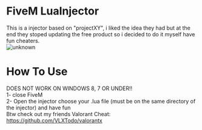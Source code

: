 # FiveM LuaInjector
This is a injector based on "projectXY", i liked the  idea they had but at the end they stoped updating the free product so i decided to do it myself have fun cheaters.    
![unknown](https://user-images.githubusercontent.com/92219129/155848782-7d92337d-13aa-49bc-96f2-afd46bebea29.png)  
# How To Use  
DOES NOT WORK ON WINDOWS 8, 7 OR UNDER!!  
1- close FiveM  
2- Open the injector choose your .lua file (must be on the same directory of the injector) and have fun  
Btw check out my friends Valorant Cheat: https://github.com/VLXTodo/valorantx
